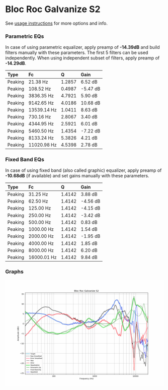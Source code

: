 # Bloc Roc Galvanize S2
See [usage instructions](https://github.com/jaakkopasanen/AutoEq#usage) for more options and info.

### Parametric EQs
In case of using parametric equalizer, apply preamp of **-14.39dB** and build filters manually
with these parameters. The first 5 filters can be used independently.
When using independent subset of filters, apply preamp of **-14.29dB**.

| Type    | Fc          |      Q | Gain     |
|:--------|:------------|:-------|:---------|
| Peaking | 21.38 Hz    | 1.2857 | 6.52 dB  |
| Peaking | 108.52 Hz   | 0.4987 | -5.47 dB |
| Peaking | 3836.35 Hz  | 4.7921 | 5.90 dB  |
| Peaking | 9142.65 Hz  | 4.0186 | 10.68 dB |
| Peaking | 13539.14 Hz | 1.0411 | 8.63 dB  |
| Peaking | 730.16 Hz   | 2.8067 | 3.40 dB  |
| Peaking | 4344.95 Hz  | 2.5921 | 6.01 dB  |
| Peaking | 5460.50 Hz  | 1.4354 | -7.22 dB |
| Peaking | 8133.24 Hz  | 5.3826 | 4.21 dB  |
| Peaking | 11020.98 Hz | 4.5398 | 2.78 dB  |

### Fixed Band EQs
In case of using fixed band (also called graphic) equalizer, apply preamp of **-10.68dB**
(if available) and set gains manually with these parameters.

| Type    | Fc          |      Q | Gain     |
|:--------|:------------|:-------|:---------|
| Peaking | 31.25 Hz    | 1.4142 | 3.88 dB  |
| Peaking | 62.50 Hz    | 1.4142 | -4.56 dB |
| Peaking | 125.00 Hz   | 1.4142 | -4.15 dB |
| Peaking | 250.00 Hz   | 1.4142 | -3.42 dB |
| Peaking | 500.00 Hz   | 1.4142 | 0.83 dB  |
| Peaking | 1000.00 Hz  | 1.4142 | 1.54 dB  |
| Peaking | 2000.00 Hz  | 1.4142 | -1.95 dB |
| Peaking | 4000.00 Hz  | 1.4142 | 1.85 dB  |
| Peaking | 8000.00 Hz  | 1.4142 | 6.20 dB  |
| Peaking | 16000.01 Hz | 1.4142 | 9.84 dB  |

### Graphs
![](./Bloc%20Roc%20Galvanize%20S2.png)